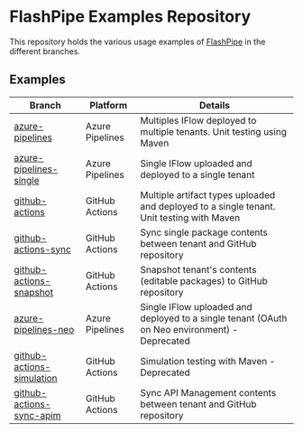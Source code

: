 # FlashPipe Examples Repository

This repository holds the various usage examples of [FlashPipe](https://github.com/engswee/flashpipe) in the different branches.

## Examples

| Branch                                                                                                | Platform        | Details                                                                                       |
|-------------------------------------------------------------------------------------------------------|-----------------|-----------------------------------------------------------------------------------------------|
| [azure-pipelines](https://github.com/engswee/flashpipe-demo/tree/azure-pipelines)                     | Azure Pipelines | Multiples IFlow deployed to multiple tenants. Unit testing using Maven                        |
| [azure-pipelines-single](https://github.com/engswee/flashpipe-demo/tree/azure-pipelines-single)       | Azure Pipelines | Single IFlow uploaded and deployed to a single tenant                                         |
| [github-actions](https://github.com/engswee/flashpipe-demo/tree/github-actions)                       | GitHub Actions  | Multiple artifact types uploaded and deployed to a single tenant. Unit testing with Maven     |
| [github-actions-sync](https://github.com/engswee/flashpipe-demo/tree/github-actions-sync)             | GitHub Actions  | Sync single package contents between tenant and GitHub repository                             |
| [github-actions-snapshot](https://github.com/engswee/flashpipe-demo/tree/github-actions-snapshot)     | GitHub Actions  | Snapshot tenant's contents (editable packages) to GitHub repository                           |
| [azure-pipelines-neo](https://github.com/engswee/flashpipe-demo/tree/azure-pipelines-neo)             | Azure Pipelines | Single IFlow uploaded and deployed to a single tenant (OAuth on Neo environment) - Deprecated |
| [github-actions-simulation](https://github.com/engswee/flashpipe-demo/tree/github-actions-simulation) | GitHub Actions  | Simulation testing with Maven - Deprecated                                                    |
| [github-actions-sync-apim](https://github.com/engswee/flashpipe-demo/tree/github-actions-sync-apim)   | GitHub Actions  | Sync API Management contents between tenant and GitHub repository                             |
